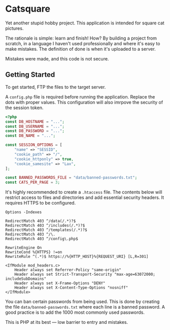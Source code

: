 # Catsquare

Yet another stupid hobby project. This application is intended for square cat pictures.

The rationale is simple: learn and finish! How? By building a project from scratch, in a language I haven't used professionally and where it's easy to make mistakes. The definition of done is when it's uploaded to a server.

Mistakes were made, and this code is not secure.

## Getting Started

To get started, FTP the files to the target server.

A `config.php` file is required before running the application. Replace the dots with proper values. This configuration will also imrpove the security of the session token.

```php
<?php
const DB_HOSTNAME = "...";
const DB_USERNAME = "...";
const DB_PASSWORD = "...";
const DB_NAME = "...";

const SESSION_OPTIONS = [
    "name" => "SESSID",
    "cookie_path" => "/",
    "cookie_httponly" => true,
    "cookie_samesite" => "Lax",
];

const BANNED_PASSWORDS_FILE = "data/banned-passwords.txt";
const CATS_PER_PAGE = 3;
```

It's highly recommended to create a `.htaccess` file. The contents below will restrict access to files and directories and add essential security headers. It requires HTTPS to be configured.

```
Options -Indexes

RedirectMatch 403 ^/data(/.*)?$
RedirectMatch 403 ^/includes(/.*)?$
RedirectMatch 403 ^/templates(/.*)?$
RedirectMatch 403 ^/\.
RedirectMatch 403 ^/config\.php$

RewriteEngine On
RewriteCond %{HTTPS} !=on
RewriteRule ^(.*)$ https://%{HTTP_HOST}%{REQUEST_URI} [L,R=301]

<IfModule mod_headers.c>
    Header always set Referrer-Policy "same-origin"
    Header always set Strict-Transport-Security "max-age=63072000; includeSubDomains"
    Header always set X-Frame-Options "DENY"
    Header always set X-Content-Type-Options "nosniff"
</IfModule>
```

You can ban certain passwords from being used. This is done by creating the file `data/banned-passwords.txt` where each line is a banned password. A good practice is to add the 1000 most commonly used passwords.

This is PHP at its best — low barrier to entry and mistakes.
